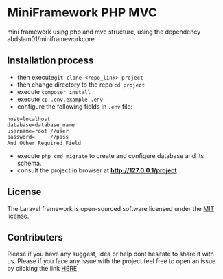 # MiniFramework PHP MVC
mini framework using php and mvc structure, using the dependency abdslam01/miniframeworkcore

## Installation process
- then execute`git clone <repo_link> project`
- then change directory to the repo `cd project`
- execute `composer install`
- execute `cp .env.example .env`
- configure the following fields in `.env` file:
```
host=localhost
database=database_name
username=root //user
password=     //pass
And Other Required Field
```
- execute `php cmd migrate` to create and configure database and its schema.
- consult the project in browser at __http://127.0.0.1/project__

## License

The Laravel framework is open-sourced software licensed under the [MIT license](https://opensource.org/licenses/MIT).

## Contributers
Please if you have any suggest, idea or help dont hesitate to share it with us.
Please if you face any issue with the project feel free to open an issue by clicking the link [HERE](https://github.com/abdslam01/mini-framework/issues)